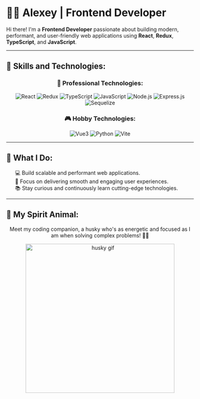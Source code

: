 # 👨‍💻 Alexey | Frontend Developer

Hi there! I'm a **Frontend Developer** passionate about building modern, performant, and user-friendly web applications using **React**, **Redux**, **TypeScript**, and **JavaScript**.

---

## 🚀 Skills and Technologies:
<div align="center">
  <h3>💼 Professional Technologies:</h3>
  <div>
    <img src="https://img.shields.io/badge/-React-61DAFB?logo=react&logoColor=white&style=for-the-badge" alt="React" />
    <img src="https://img.shields.io/badge/-Redux-764ABC?logo=redux&logoColor=white&style=for-the-badge" alt="Redux" />
    <img src="https://img.shields.io/badge/-TypeScript-3178C6?logo=typescript&logoColor=white&style=for-the-badge" alt="TypeScript" />
    <img src="https://img.shields.io/badge/-JavaScript-F7DF1E?logo=javascript&logoColor=black&style=for-the-badge" alt="JavaScript" />
    <img src="https://img.shields.io/badge/-Node.js-339933?logo=node.js&logoColor=white&style=for-the-badge" alt="Node.js" />
    <img src="https://img.shields.io/badge/-Express.js-000000?logo=express&logoColor=white&style=for-the-badge" alt="Express.js" />
    <img src="https://img.shields.io/badge/-Sequelize-52B0E7?logo=sequelize&logoColor=white&style=for-the-badge" alt="Sequelize" />
  </div>

  <h3>🎮 Hobby Technologies: </h3>
  <div>
    <img src="https://img.shields.io/badge/-Vue.js-4FC08D?logo=vue.js&logoColor=white&style=for-the-badge" alt="Vue3" />
    <img src="https://img.shields.io/badge/-Python-3776AB?logo=python&logoColor=white&style=for-the-badge" alt="Python" />
    <img src="https://img.shields.io/badge/-Vite-646CFF?logo=vite&logoColor=white&style=for-the-badge" alt="Vite" />
  </div>
</div>

---

## 🌟 What I Do:
<div align="center">
  <ul style="list-style: none; text-align: left;">
    <li>💻 Build scalable and performant web applications.</li>
    <li>🚀 Focus on delivering smooth and engaging user experiences.</li>
    <li>📚 Stay curious and continuously learn cutting-edge technologies.</li>
  </ul>
</div>

---

## 🐾 My Spirit Animal:
<div align="center">
  <p>Meet my coding companion, a husky who's as energetic and focused as I am when solving complex problems! 🐕‍🦺</p>
  <img src="https://media2.giphy.com/media/v1.Y2lkPTc5MGI3NjExdTlkbW1oYXR0YW44dDR2eHkxaWpvdW44ZGVpbjNxNnNqamtuYWhmbSZlcD12MV9pbnRlcm5hbF9naWZfYnlfaWQmY3Q9Zw/3jN3GziOKUEmI/giphy.gif" alt="husky gif" width="400" />
</div>
